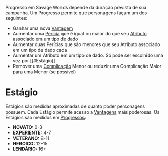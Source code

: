 Progresso em Savage Worlds depende da duração prevista de sua campanha. Um Progresso permite que personagens façam um dos seguintes:

- Ganhar uma nova [Vantagem](/SavageRules/Vantagens.md)
- Aumentar uma [Perícia](/SavageRules/Características#perícias) que é igual ou maior do que seu [Atributo](/SavageRules/Características#atributos) associado em um tipo de dado
- Aumentar duas Perícias que são menores que seu Atributo associado em um tipo de dado cada
- Aumentar um Atributo em um tipo de dado. Só pode ser escolhido uma vez por [[#Estágio]]
- Remover uma [Complicação](/SavageRules/Complicações.md) Menor ou reduzir uma Complicação Maior para uma Menor (se possível)

# Estágio

Estágios são medidas aproximadas de quanto poder personagens possuem. Cada Estágio permite acesso a [Vantagens](/SavageRules/Vantagens.md) mais poderosas. Os Estágios são medidos em [Progressos](/SavageRules/Progresso.md):

- **NOVATO:** 0-3
- **EXPERIENTE:** 4-7
- **VETERANO:** 8-11
- **HEROICO:** 12-15
- **LENDÁRIO:** 16+
